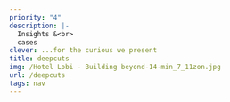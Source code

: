 ```yaml
---
priority: "4"
description: |-
  I﻿nsights &<br>
  c﻿ases
clever: ...for the curious we present
title: deepcuts
img: /Hotel Lobi - Building beyond-14-min_7_11zon.jpg
url: /deepcuts
tags: nav
---
```

